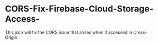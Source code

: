 # CORS-Fix-Firebase-Cloud-Storage-Access-
This json will fix the CORS issue that arises when it accessed in Cross-Origin 
